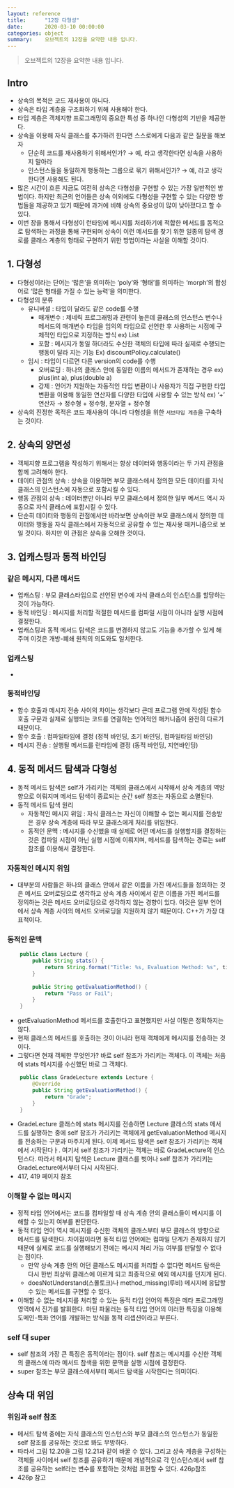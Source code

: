 ```yaml
---
layout: reference
title:      "12장 다형성"
date:       2020-03-10 00:00:00
categories: object
summary:    오브젝트의 12장을 요약한 내용 입니다.
---
```


> 오브젝트의 12장을 요약한 내용 입니다.

## Intro

- 상속의 목적은 코드 재사용이 아니다.
- 상속은 타입 계층을 구조화하기 위해 사용해야 한다.
- 타입 계층은 객체지향 프로그래밍의 중요한 특성 중 하나인 다형성의 기반을 제공한다.
- 상속을 이용해 자식 클래스를 추가하려 한다면 스스로에게 다음과 같은 질문을 해보자
    - 단순히 코드를 재사용하기 위해서인가? → 예, 라고 생각한다면 상속을 사용하지 말아라
    - 인스턴스들을 동일하게 행동하는 그룹으로 묶기 위해서인가? → 예, 라고 생각한다면 사용해도 된다.
- 많은 시간이 흐른 지금도 여전히 상속은 다형성을 구현할 수 있는 가장 일반적인 방법이다. 
하지만 최근의 언어들은 상속 이외에도 다형성을 구현할 수 있는 다양한 방법들을 제공하고 있기 때문에 과거에 비해 상속의 중요성이 많이 낮아졌다고 할 수 있다.
- 이번 장을 통해서 다형성이 런타임에 메시지를 처리하기에 적합한 메서드를 동적으로 탐색하는 과정을 통해 구현되며 상속이 이런 메서드를 찾기 위한 일종의 탐색 경로를 클래스 계층의 형태로 구현하기 위한 방법이라는 사실을 이해할 것이다.

## 1. 다형성

- 다형성이라는 단어는 ‘많은’을 의미하는 ‘poly’와 ‘형태’를 의미하는 ‘morph’의 합성어로 ‘많은 형태를 가질 수 있는 능력’을 의미한다.
- 다형성의 분류
    - 유니버셜 : 타입이 달라도 같은 code를 수행
        - 매개변수 : 제네릭 프로그래밍과 관련이 높은데 클래스의 인스턴스 변수나 메서드의 매개변수 타입을 임의의 타입으로 선언한 후 사용하는 시점에 구체적인 타입으로 지정하는 방식 ex) List<T>
        - 포함 : 메시지가 동일 하더라도 수신한 객체의 타입에 따라 실제로 수행되는 행동이 달라 지는 기능 Ex) discountPolicy.calculate()
    - 임시 : 타입이 다르면 다른 version의 code를 수행
        - 오버로딩 : 하나의 클래스 안에 동일한 이름의 메서드가 존재하는 경우 ex) plus(int a), plus(double a)
        - 강제 : 언어가 지원하는 자동적인 타입 변환이나 사용자가 직접 구현한 타입 변환을 이용해 동일한 연산자를 다양한 타입에 사용할 수 있는 방식 ex) ‘+’ 연산자 → 정수형 + 정수형, 문자열 + 정수형
- 상속의 진정한 목적은 코드 재사용이 아니라 다형성을 위한 `서브타입 계층`을 구축하는 것이다.

## 2. 상속의 양면성

- 객체지향 프로그램을 작성하기 위해서는 항상 데이터와 행동이라는 두 가지 관점을 함께 고려해야 한다.
- 데이터 관점의 상속 : 상속을 이용하면 부모 클래스에서 정의한 모든 데이터를 자식 클래스의 인스턴스에 자동으로 포함시킬 수 있다.
- 행동 관점의 상속 : 데이터뿐만 아니라 부모 클래스에서 정의한 일부 메서드 역시 자동으로 자식 클래스에 포함시킬 수 있다.
- 단순히 데이터와 행동의 관점에서만 바라보면 상속이란 부모 클래스에서 정의한 데이터와 행동을 자식 클래스에서 자동적으로 공유할 수 있는 재사용 매커니즘으로 보일 것이다. 하지만 이 관점은 상속을 오해한 것이다.

## 3. 업캐스팅과 동적 바인딩

### 같은 메시지, 다른 메서드

- 업캐스팅 : 부모 클래스타입으로 선언된 변수에 자식 클래스의 인스턴스를 할당하는 것이 가능하다.
- 동적 바인딩 : 메시지를 처리할 적절한 메서드를 컴파일 시점이 아니라 실행 시점에 결정한다.
- 업캐스팅과 동적 메서드 탐색은 코드를 변경하지 않고도 기능을 추가할 수 있게 해주며 이것은 개방-폐쇄 원칙의 의도와도 일치한다.

### 업캐스팅

- 

### 동적바인딩

- 함수 호출과 메시지 전송 사이의 차이는 생각보다 큰데 프로그램 안에 작성된 함수 호출 구문과 실제로 실행되는 코드를 연결하는 언어적인 매커니즘이 완전히 다르기 때문이다.
- 함수 호출 : 컴파일타임에 결정 (정적 바인딩, 초기 바인딩, 컴파일타임 바인딩)
- 메시지 전송 : 실행될 메서드를 런타임에 결정 (동적 바인딩, 지연바인딩)

## 4. 동적 메서드 탐색과 다형성

- 동적 메서드 탐색은 self가 가리키는 객체의 클래스에서 시작해서 상속 계층의 역방향으로 이뤄지며 메서드 탐색이 종료되는 순간 self 참조는 자동으로 소멸된다.
- 동적 메서드 탐색 원리
    - 자동적인 메시지 위임 : 자식 클래스는 자신이 이해할 수 없는 메시지를 전송받은 경우 상속 계층에 따라 부모 클래스에게 처리를 위임한다.
    - 동적인 문맥 : 메시지를 수신했을 때 실제로 어떤 메서드를 실행할지를 결정하는 것은 컴파일 시점이 아닌 실행 시점에 이뤄지며, 메서드를 탐색하는 경로는 self 참조를 이용해서 결정한다.

### 자동적인 메시지 위임

- 대부분의 사람들은 하나의 클래스 안에서 같은 이름을 가진 메서드들을 정의하는 것은 메서드 오버로딩으로 생각하고 상속 계층 사이에서 같은 이름을 가진 메서드를 정의하는 것은 메서드 오버로딩으로 생각하지 않는 경향이 있다. 이것은 일부 언어에서 상속 계층 사이의 메서드 오버로딩을 지원하지 않기 때문이다. C++가 가장 대표적이다.

### 동적인 문맥
```java
    public class Lecture {
    	public String stats() {
    		return String.format("Title: %s, Evaluation Method: %s", title, getEvaluationMethod());
    	}
    
    	public String getEvaluationMethod() {
    		return "Pass or Fail";
    	}
    }
```
- getEvaluationMethod 메서드를 호출한다고 표현했지만 사실 이말은 정확하지는 않다.
- 현재 클래스의 메서드를 호출하는 것이 아니라 현재 객체에게 메시지를 전송하는 것이다.
- 그렇다면 현재 객체한 무엇인가? 바로 self 참조가 가리키는 객체다. 이 객체는 처음에 stats 메시지를 수신했던 바로 그 객체다.
```java
    public class GradeLecture extends Lecture {
    	@Override
    	public String getEvaluationMethod() {
    		return "Grade";
    	}
    }
```
- GradeLecture 클래스에 stats 메시지를 전송하면 Lecture 클래스의 stats 메서드를 실행하는 중에 self 참조가 가리키는 객체에게 getEvaluationMethod 메시지를 전송하는 구문과 마주치게 된다. 이제 메서드 탐색은 self 참조가 가리키는 객체에서 시작된다ㅏ. 여기서 self 참조가 가리키는 객체는 바로 GradeLecture의 인스턴스다. 따라서 메시지 탐색은 Lecture 클래스를 벗어나 self 참조가 가리키는 GradeLecture에서부터 다시 시작된다.
- 417, 419 페이지 참조

### 이해할 수 없는 메시지

- 정적 타입 언어에서는 코드를 컴파일할 때 상속 계층 안의 클래스들이 메시지를 이해할 수 있는지 여부를 판단한다.
- 동적 타입 언어 역시 메시지를 수신한 객체의 클래스부터 부모 클래스의 방향으로 메서드를 탐색한다. 차이점이라면 동적 타입 언어에는 컴파일 단계가 존재하지 않기 때문에 실제로 코드를 실행해보기 전에는 메시지 처리 가능 여부를 판달할 수 없다는 점이다.
    - 만약 상속 계층 안의 어던 클래스도 메시지를 처리할 수 없다면 메서드 탐색은 다시 한번 최상위 클래스에 이르게 되고 최종적으로 예외 메시지를 던지게 된다.
    - doesNotUnderstand(스몰토크)나 method_missing(루비) 메시지에 응답할 수 있는 메서드를 구현할 수 있다.
- 이해할 수 없는 메시지를 처리할 수 있는 동적 타입 언어의 특징은 메타 프로그래밍 영역에서 진가를 발휘한다. 마틴 파울러는 동적 타입 언어의 이러한 특징을 이용해 도메인-특화 언어를 개발하는 방식을 동적 리셉션이라고 부른다.

### self 대 super

- self 참조의 가장 큰 특징은 동적이라는 점이다. self 참조는 메시지를 수신한 객체의 클래스에 따라 메서드 참색을 위한 문맥을 실행 시점에 결정한다.
- super 참조는 부모 클래스에서부터 메서드 탐색을 시작한다는 의미이다.

## 상속 대 위임

### 위임과 self 참조

- 메서드 탐색 중에는 자식 클래스의 인스턴스와 부모 클래스의 인스턴스가 동일한 self 참조를 공유하는 것으로 봐도 무방하다.
- 따라서 그림 12.20을 그림 12.21과 같이 바꿀 수 있다. 그리고 상속 계층을 구성하는 객체들 사이에서 self 참조를 공유하기 때문에 개념적으로 각 인스턴스에서 self 참조를 공유하는 self라는 변수를 포함하는 것처럼 표현할 수 있다.  426p참조
- 426p 참고